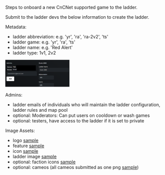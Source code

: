 Steps to onboard a new CnCNet supported game to the ladder.

Submit to the ladder devs the below information to create the ladder.

Metadata:
- ladder abbreviation: e.g. 'yr', 'ra', 'ra-2v2', 'ts'
- ladder game: e.g. 'yr', 'ra', 'ts'
- ladder name: e.g. 'Red Alert'
- ladder type: 1v1, 2v2

<img src="./support_files/ladder%20setup.png" alt="ladder setup" style="width:40%;" />

Admins:
- ladder emails of individuals who will maintain the ladder configuration, ladder rules and map pool
- optional: Moderators: Can put users on cooldown or wash games
- optional: testers, have access to the ladder if it is set to private

Image Assets:
- logo [sample](./cncnet-api/resources/images/games/ra/logo.png)
- feature [sample](./cncnet-api/resources/images/feature/d2k.jpg)
- icon [sample](./cncnet-api/resources/images/games/ra/ra-icon.png)
- ladder image [sample](./cncnet-api/resources/images/ladder/ra-cover.png)
- optional: faction icons [sample](./cncnet-api/resources/images/game-icons/allied_ra.png)
- optional: cameos (all cameos submitted as one png [sample](./cncnet-api/resources/images/cameos/yr-cameo.png))

